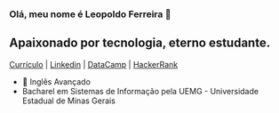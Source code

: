 ### Olá, meu nome é Leopoldo Ferreira 👋

## Apaixonado por tecnologia, eterno estudante.
[Currículo](https://github.com/leopoldoferreira/leopoldoferreira/blob/main/Currículo%20-%20Leopoldo%20Ferreira.docx.pdf) | 
[Linkedin](https://linkedin.com/in/leopoldo-ferreira) | 
[DataCamp](https://www.datacamp.com/profile/leopoldoferreira) | 
[HackerRank](https://www.hackerrank.com/leopoldoferreira)

- 🗽 Inglês Avançado <br>
- Bacharel em Sistemas de Informação pela UEMG - Universidade Estadual de Minas Gerais <br>


[linkedin]: https://linkedin.com/in/leopoldo-ferreira
[datacamp]: https://www.datacamp.com/profile/leopoldoferreira
